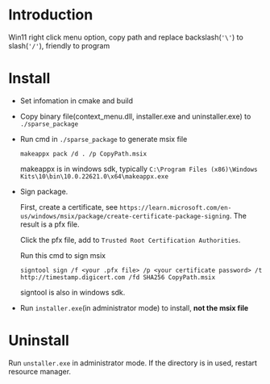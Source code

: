 # Introduction
Win11 right click menu option, copy path and replace backslash(`'\'`) to slash(`'/'`), friendly to program
# Install
- Set infomation in cmake and build
- Copy binary file(context_menu.dll, installer.exe and uninstaller.exe) to `./sparse_package`
- Run cmd in `./sparse_package` to generate msix file
    ```
    makeappx pack /d . /p CopyPath.msix
    ```
    makeappx is in windows sdk, typically `C:\Program Files (x86)\Windows Kits\10\bin\10.0.22621.0\x64\makeappx.exe`
- Sign package. 

    First, create a certificate, see `https://learn.microsoft.com/en-us/windows/msix/package/create-certificate-package-signing`. The result is a pfx file.

    Click the pfx file, add to `Trusted Root Certification Authorities`.

    Run this cmd to sign msix
    ```
    signtool sign /f <your .pfx file> /p <your certificate password> /t http://timestamp.digicert.com /fd SHA256 CopyPath.msix
    ```
    signtool is also in windows sdk.
- Run `installer.exe`(in administrator mode) to install, **not the msix file**


# Uninstall
Run `unstaller.exe` in administrator mode. If the directory is in used, restart resource manager.